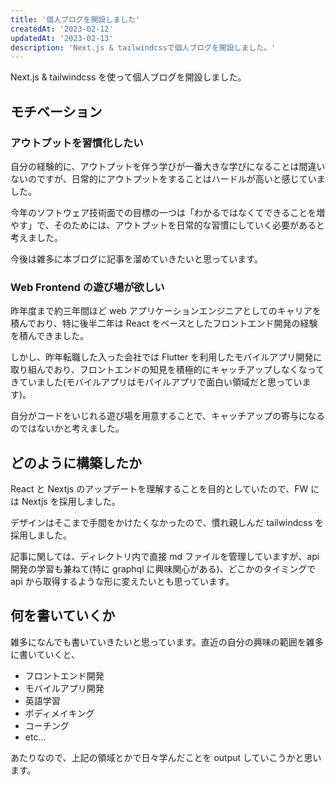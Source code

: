 ```yaml
---
title: '個人ブログを開設しました'
createdAt: '2023-02-12'
updatedAt: '2023-02-13'
description: 'Next.js & tailwindcssで個人ブログを開設しました。'
---
```


Next.js & tailwindcss を使って個人ブログを開設しました。

## モチベーション

### アウトプットを習慣化したい

自分の経験的に、アウトプットを伴う学びが一番大きな学びになることは間違いないのですが、日常的にアウトプットをすることはハードルが高いと感じていました。

今年のソフトウェア技術面での目標の一つは「わかるではなくてできることを増やす」で、そのためには、アウトプットを日常的な習慣にしていく必要があると考えました。

今後は雑多に本ブログに記事を溜めていきたいと思っています。

### Web Frontend の遊び場が欲しい

昨年度まで約三年間ほど web アプリケーションエンジニアとしてのキャリアを積んでおり、特に後半二年は React をベースとしたフロントエンド開発の経験を積んできました。

しかし、昨年転職した入った会社では Flutter を利用したモバイルアプリ開発に取り組んでおり、フロントエンドの知見を積極的にキャッチアップしなくなってきていました(モバイルアプリはモバイルアプリで面白い領域だと思っています)。

自分がコードをいじれる遊び場を用意することで、キャッチアップの寄与になるのではないかと考えました。

## どのように構築したか

React と Nextjs のアップデートを理解することを目的としていたので、FW には Nextjs を採用しました。

デザインはそこまで手間をかけたくなかったので、慣れ親しんだ tailwindcss を採用しました。

記事に関しては、ディレクトリ内で直接 md ファイルを管理していますが、api 開発の学習も兼ねて(特に graphql に興味関心がある)、どこかのタイミングで api から取得するような形に変えたいとも思っています。

## 何を書いていくか

雑多になんでも書いていきたいと思っています。直近の自分の興味の範囲を雑多に書いていくと、

- フロントエンド開発
- モバイルアプリ開発
- 英語学習
- ボディメイキング
- コーチング
- etc...

あたりなので、上記の領域とかで日々学んだことを output していこうかと思います。
